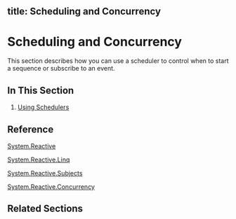 title: Scheduling and Concurrency
---
# Scheduling and Concurrency

This section describes how you can use a scheduler to control when to start a sequence or subscribe to an event.

## In This Section

1. [Using Schedulers](Using\Using.md)

## Reference

[System.Reactive](System.Reactive\System.Reactive.md)

[System.Reactive.Linq](System.Reactive.Linq\System.Reactive.Linq.md)

[System.Reactive.Subjects](System.Reactive.Subjects\System.Reactive.Subjects.md)

[System.Reactive.Concurrency](System.Reactive.Concurrency\System.Reactive.Concurrency.md)

## Related Sections
